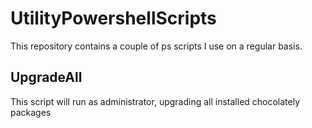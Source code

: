 # UtilityPowershellScripts
This repository contains a couple of ps scripts I use on a regular basis.
## UpgradeAll
This script will run as administrator, upgrading all installed chocolately packages